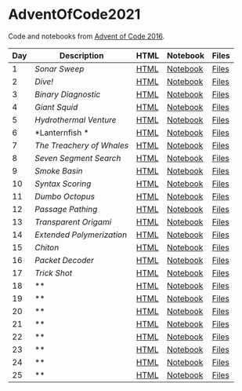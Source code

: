 # AdventOfCode2021


Code and notebooks from [Advent of Code 2016](https://adventofcode.com/2016).

| Day | Description | HTML | Notebook | Files |
| --- | --- | --- | --- | --- |
| 1 | *Sonar Sweep* | [HTML](https://exitingbear.github.io/AdventOfCode2016/Day-1.nb.html) | [Notebook](<Day 1/Day1.Rmd>) | [Files](<Day 1>) |
| 2 | *Dive!* | [HTML](https://exitingbear.github.io/AdventOfCode2016/Day-2.nb.html) | [Notebook](<Day 2/Day2.Rmd>) | [Files](<Day 2>) |
| 3 | *Binary Diagnostic* | [HTML](https://exitingbear.github.io/AdventOfCode2016/Day-3.nb.html) | [Notebook](<Day 3/Day3.Rmd>) | [Files](<Day 3>) |
| 4 | *Giant Squid* | [HTML](https://exitingbear.github.io/AdventOfCode2016/Day-4.nb.html) | [Notebook](<Day 4/Day4.Rmd>) | [Files](<Day 4>) |
| 5 | *Hydrothermal Venture* | [HTML](https://exitingbear.github.io/AdventOfCode2016/Day-5.nb.html) | [Notebook](<Day 5/Day5.Rmd>) | [Files](<Day 5>) |
| 6 | *Lanternfish * | [HTML](https://exitingbear.github.io/AdventOfCode2016/Day-6.nb.html) | [Notebook](<Day 6/Day6.Rmd>) | [Files](<Day 6>) |
| 7 | *The Treachery of Whales* | [HTML](https://exitingbear.github.io/AdventOfCode2016/Day-7.nb.html) | [Notebook](<Day 7/Day7.Rmd>) | [Files](<Day 7>) |
| 8 | *Seven Segment Search* | [HTML](https://exitingbear.github.io/AdventOfCode2016/Day-8.nb.html) | [Notebook](<Day 8/Day8.Rmd>) | [Files](<Day 8>) |
| 9 | *Smoke Basin* | [HTML](https://exitingbear.github.io/AdventOfCode2016/Day-9.nb.html) | [Notebook](<Day 9/Day9.Rmd>) | [Files](<Day 9>) |
| 10 | *Syntax Scoring* | [HTML](https://exitingbear.github.io/AdventOfCode2016/Day-10.nb.html) | [Notebook](<Day 10/Day10.Rmd>) | [Files](<Day 10>) |
| 11 | *Dumbo Octopus* | [HTML](https://exitingbear.github.io/AdventOfCode2016/Day-11.nb.html) | [Notebook](<Day 11/Day11.Rmd>) | [Files](<Day 11>) |
| 12 | *Passage Pathing* | [HTML](https://exitingbear.github.io/AdventOfCode2016/Day-12.nb.html) | [Notebook](<Day 12/Day12.Rmd>) | [Files](<Day 12>) |
| 13 | *Transparent Origami* | [HTML](https://exitingbear.github.io/AdventOfCode2016/Day-13.nb.html) | [Notebook](<Day 13/Day13.Rmd>) | [Files](<Day 13>) |
| 14 | *Extended Polymerization* | [HTML](https://exitingbear.github.io/AdventOfCode2016/Day-14.nb.html) | [Notebook](<Day 14/Day14.Rmd>) | [Files](<Day 14>) |
| 15 | *Chiton* | [HTML](https://exitingbear.github.io/AdventOfCode2016/Day-15.nb.html) | [Notebook](<Day 15/Day15.Rmd>) | [Files](<Day 15>) |
| 16 | *Packet Decoder* | [HTML](https://exitingbear.github.io/AdventOfCode2016/Day-16.nb.html) | [Notebook](<Day 16/Day16.Rmd>) | [Files](<Day 16>) |
| 17 | *Trick Shot* | [HTML](https://exitingbear.github.io/AdventOfCode2016/Day-17.nb.html) | [Notebook](<Day 17/Day17.Rmd>) | [Files](<Day 17>) |
| 18 | **  | [HTML](https://exitingbear.github.io/AdventOfCode2016/Day-18.nb.html) | [Notebook](<Day 18/Day18.Rmd>) | [Files](<Day 18>) |
| 19 | ** | [HTML](https://exitingbear.github.io/AdventOfCode2016/Day-19.nb.html) | [Notebook](<Day 19/Day19.Rmd>) | [Files](<Day 19>) |
| 20 | **  | [HTML](https://exitingbear.github.io/AdventOfCode2016/Day-20.nb.html) | [Notebook](<Day 20/Day20.Rmd>) | [Files](<Day 20>) |
| 21 | ** | [HTML](https://exitingbear.github.io/AdventOfCode2016/Day-21.nb.html) | [Notebook](<Day 21/Day21.Rmd>) | [Files](<Day 21>) |
| 22 | ** | [HTML](https://exitingbear.github.io/AdventOfCode2016/Day-22.nb.html) | [Notebook](<Day 22/Day22.Rmd>) | [Files](<Day 22>) |
| 23 | ** | [HTML](https://exitingbear.github.io/AdventOfCode2016/Day-23.nb.html) | [Notebook](<Day 23/Day23.Rmd>) | [Files](<Day 23>) |
| 24 | ** | [HTML](https://exitingbear.github.io/AdventOfCode2016/Day-24.nb.html) | [Notebook](<Day 24/Day24.Rmd>) | [Files](<Day 24>) |
| 25 | ** | [HTML](https://exitingbear.github.io/AdventOfCode2016/Day-25.nb.html) | [Notebook](<Day 25/Day25.Rmd>) | [Files](<Day 25>) |
